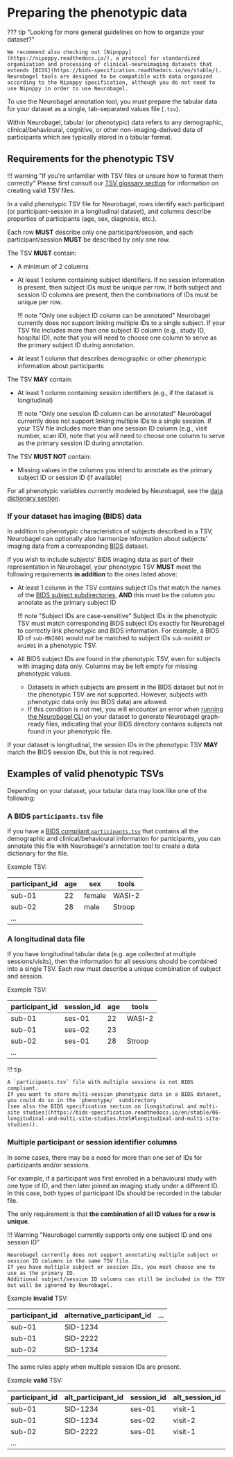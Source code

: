 # Preparing the phenotypic data

??? tip "Looking for more general guidelines on how to organize your dataset?"

    We recommend also checking out [Nipoppy](https://nipoppy.readthedocs.io/), a protocol for standardized organization and processing of clinical-neuroimaging datasets that extends [BIDS](https://bids-specification.readthedocs.io/en/stable/). 
    Neurobagel tools are designed to be compatible with data organized according to the Nipoppy specification, although you do not need to use Nipoppy in order to use Neurobagel.

To use the Neurobagel annotation tool,
you must prepare the tabular data for your dataset as a single, tab-separated values file (`.tsv`).

Within Neurobagel, tabular (or phenotypic) data  refers to any demographic, clinical/behavioural, cognitive, or other non-imaging-derived data of participants
which are typically stored in a tabular format.

## Requirements for the phenotypic TSV

!!! warning "If you're unfamiliar with TSV files or unsure how to format them correctly"
    Please first consult our [TSV glossary section](../glossary.md#tsv) for information on creating valid TSV files.

In a valid phenotypic TSV file for Neurobagel, rows identify each participant (or participant-session in a longitudinal dataset), and columns describe properties of participants (age, sex, diagnosis, etc.). 

Each row **MUST** describe only one participant/session, and each participant/session **MUST** be described by only one row.

The TSV **MUST** contain:

- A minimum of 2 columns
- At least 1 column containing subject identifiers. If no session information is present, then subject IDs must be unique per row. If both subject and session ID columns are present, then the combinations of IDs must be unique per row.

    !!! note "Only one subject ID column can be annotated"
        Neurobagel currently does not support linking multiple IDs to a single subject. 
        If your TSV file includes more than one subject ID column (e.g., study ID, hospital ID),
        note that you will need to choose one column to serve as the primary subject ID during annotation.

- At least 1 column that describes demographic or other phenotypic information about participants


The TSV **MAY** contain:

- At least 1 column containing session identifiers (e.g., if the dataset is longitudinal)
  
    !!! note "Only one session ID column can be annotated"
        Neurobagel currently does not support linking multiple IDs to a single session.
        If your TSV file includes more than one session ID column (e.g., visit number, scan ID),
        note that you will need to choose one column to serve as the primary session ID during annotation.

The TSV **MUST NOT** contain:

- Missing values in the columns you intend to annotate as the primary subject ID or session ID (if available)

For all phenotypic variables currently modeled by Neurobagel, see the [data dictionary section](../data_models/dictionaries.md).

### If your dataset has imaging (BIDS) data

In addition to phenotypic characteristics of subjects described in a TSV, Neurobagel can optionally also harmonize information about subjects' imaging data from a corresponding [BIDS](https://bids-specification.readthedocs.io/en/stable/) dataset.

If you wish to include subjects' BIDS imaging data as part of their representation in Neurobagel,
your phenotypic TSV **MUST** meet the following requirements **in addition** to the ones listed above:

- At least 1 column in the TSV contains subject IDs that 
  match the names of the [BIDS subject subdirectories](https://bids-specification.readthedocs.io/en/stable/02-common-principles.html#filesystem-structure), 
  **AND** this must be the column you annotate as the primary subject ID

    !!! note "Subject IDs are case-sensitive"
        Subject IDs in the phenotypic TSV must match corresponding BIDS subject IDs exactly 
        for Neurobagel to correctly link phenotypic and BIDS information. 
        For example, a BIDS ID of `sub-MNI001` would _not_ be matched to subject IDs `sub-mni001` or `mni001` in a phenotypic TSV.

- All BIDS subject IDs are found in the phenotypic TSV, 
  even for subjects with imaging data only. 
  Columns may be left empty for missing phenotypic values. 
    - Datasets in which subjects are present in the BIDS dataset but not in the phenotypic TSV are not supported. 
    However, subjects with phenotypic data only (no BIDS data) are allowed.
    <!--- TODO: Consider removing below bullet point as it seems unnecessary. -->
    - If this condition is not met, you will encounter an error when [running the Neurobagel CLI](cli.md) on your dataset to generate Neurobagel graph-ready files, 
    indicating that your BIDS directory contains subjects not found in your phenotypic file.

If your dataset is longitudinal, the session IDs in the phenotypic TSV **MAY** match the BIDS session IDs, but this is not required.

## Examples of valid phenotypic TSVs

Depending on your dataset, your tabular data may look like one of the following:

### A BIDS `participants.tsv` file

If you have a [BIDS compliant `participants.tsv`](https://bids-specification.readthedocs.io/en/stable/03-modality-agnostic-files.html#participants-file) that contains 
all the demographic and clinical/behavioural information for participants, 
you can annotate this file with Neurobagel's annotation tool
to create a data dictionary for the file.

Example TSV:

| participant_id | age | sex    | tools  |
| -------------- | --- | ------ | ------ |
| sub-01         | 22  | female | WASI-2 |
| sub-02         | 28  | male   | Stroop |
| ...            |     |        |        |


### A longitudinal data file
If you have longitudinal tabular data (e.g. age collected at multiple sessions/visits), 
then the information for all sessions should be combined into a single TSV. 
Each row must describe a unique combination of subject and session.

Example TSV:

| participant_id | session_id | age | tools  |
| -------------- | ---------- | --- | ------ |
| sub-01         | ses-01     | 22  | WASI-2 |
| sub-01         | ses-02     | 23  |        | 
| sub-02         | ses-01     | 28  | Stroop |
| ...            |            |     |        |

!!! tip

    A `participants.tsv` file with multiple sessions is not BIDS compliant. 
    If you want to store multi-session phenotypic data in a BIDS dataset, 
    you could do so in the `phenotype/` subdirectory 
    (see also the BIDS specification section on [Longitudinal and multi-site studies](https://bids-specification.readthedocs.io/en/stable/06-longitudinal-and-multi-site-studies.html#longitudinal-and-multi-site-studies)).

### Multiple participant or session identifier columns

In some cases, there may be a need for more than one set of IDs
for participants and/or sessions.

For example, if a participant was first enrolled in a behavioural study
with one type of ID,
and then later joined an imaging study under a different ID.
In this case, both types of participant IDs should be recorded in the tabular file.

The only requirement is that **the combination of all ID values for a row is unique**.

!!! Warning "Neurobagel currently supports only one subject ID and one session ID"

    Neurobagel currently does not support annotating multiple subject or session ID columns in the same TSV file. 
    If you have multiple subject or session IDs, you must choose one to use as the primary ID.
    Additional subject/session ID columns can still be included in the TSV but will be ignored by Neurobagel.

Example **invalid** TSV:

| participant_id | alternative_participant_id | ... |
| -------------- | -------------------------- | --- |
| sub-01         | SID-1234                   |     |
| sub-01         | SID-2222                   |     |
| sub-02         | SID-1234                   |     |

The same rules apply when multiple session IDs are present.

Example **valid** TSV:

| participant_id | alt_participant_id | session_id | alt_session_id | age | ... |
| -------------- | ------------------ | ---------- | -------------- | --- | --- |
| sub-01         | SID-1234           | ses-01     | visit-1        | 22  |     |
| sub-01         | SID-1234           | ses-02     | visit-2        | 23  |     |
| sub-02         | SID-2222           | ses-01     | visit-1        | 28  |     |
| ...            |                    |            |                |     |     |
